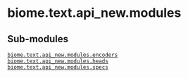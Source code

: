 # biome.text.api_new.modules <Badge text="Module"/>
<h2 class="section-title" id="header-submodules">Sub-modules</h2>
<dl>
<dt><code class="name"><a title="biome.text.api_new.modules.encoders" href="encoders/index.html">biome.text.api_new.modules.encoders</a></code></dt>
<dd>
<div class="desc"></div>
</dd>
<dt><code class="name"><a title="biome.text.api_new.modules.heads" href="heads/index.html">biome.text.api_new.modules.heads</a></code></dt>
<dd>
<div class="desc"></div>
</dd>
<dt><code class="name"><a title="biome.text.api_new.modules.specs" href="specs/index.html">biome.text.api_new.modules.specs</a></code></dt>
<dd>
<div class="desc"></div>
</dd>
</dl>
